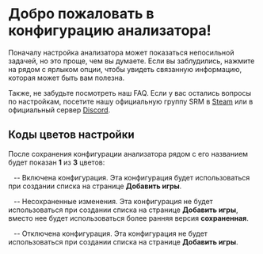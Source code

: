 # Добро пожаловать в конфигурацию анализатора!

Поначалу настройка анализатора может показаться непосильной задачей, но это проще, чем вы думаете. Если вы заблудились, нажмите на <span class="infoIcon" style="top: 0.15em;"></span> рядом с ярлыком опции, чтобы увидеть связанную информацию, которая может быть вам полезна.

Также, не забудьте посмотреть наш FAQ. Если у вас остались вопросы по настройкам, посетите нашу официальную группу SRM в [Steam](http://steamcommunity.com/groups/steamrommanager) или в официальный сервер [Discord](https://discord.gg/bnSVJrz).

## Коды цветов настройки

После сохранения конфигурации анализатора рядом с его названием будет показан **1** из **3** цветов:

<span style="margin-bottom: 0.05em;display: inline-block;border-radius: 50%;width: 0.5em;height: 0.5em;background-color: var(--color-nav-link-enabled)"></span> -- Включена конфигурация. Эта конфигурация будет использоваться при создании списка на странице **Добавить игры**.

<span style="margin-bottom: 0.05em;display: inline-block;border-radius: 50%;width: 0.5em;height: 0.5em;background-color: var(--color-nav-link-unsaved)"></span> -- Несохраненные изменения. Эта конфигурация не будет использоваться при создании списка на странице **Добавить игры**, вместо нее будет использоваться более ранняя версия **сохраненная**.

<span style="margin-bottom: 0.05em;display: inline-block;border-radius: 50%;width: 0.5em;height: 0.5em;background-color: var(--color-nav-link-disabled)"></span> -- Отключена конфигурация. Эта конфигурация не будет использоваться при создании списка на странице **Добавить игры**.